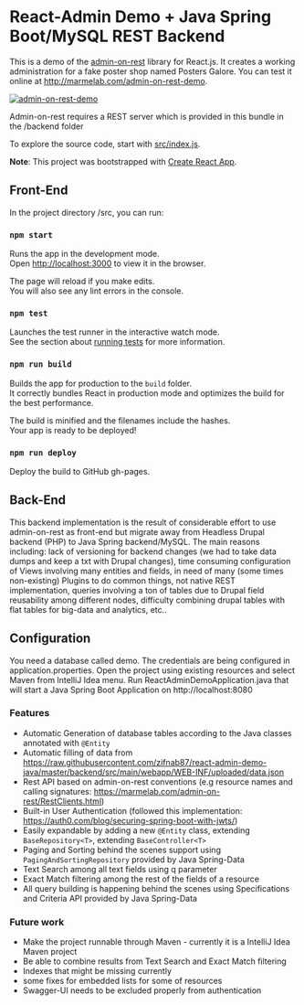 # React-Admin Demo + Java Spring Boot/MySQL REST Backend

This is a demo of the [admin-on-rest](https://github.com/marmelab/admin-on-rest) library for React.js. It creates a working administration for a fake poster shop named Posters Galore. You can test it online at http://marmelab.com/admin-on-rest-demo.

[![admin-on-rest-demo](https://marmelab.com/admin-on-rest/img/admin-on-rest-demo-still.png)](https://vimeo.com/205118063)

Admin-on-rest requires a REST server which is provided in this bundle in the /backend folder

To explore the source code, start with [src/index.js](https://github.com/marmelab/admin-on-rest-demo/blob/master/src/index.js).

**Note**: This project was bootstrapped with [Create React App](https://github.com/facebookincubator/create-react-app).

## Front-End 

In the project directory /src, you can run:

### `npm start`

Runs the app in the development mode.<br>
Open [http://localhost:3000](http://localhost:3000) to view it in the browser.

The page will reload if you make edits.<br>
You will also see any lint errors in the console.

### `npm test`

Launches the test runner in the interactive watch mode.<br>
See the section about [running tests](#running-tests) for more information.

### `npm run build`

Builds the app for production to the `build` folder.<br>
It correctly bundles React in production mode and optimizes the build for the best performance.

The build is minified and the filenames include the hashes.<br>
Your app is ready to be deployed!

### `npm run deploy`

Deploy the build to GitHub gh-pages.

## Back-End

This backend implementation is the result of considerable effort to use admin-on-rest as front-end but migrate away from Headless Drupal backend (PHP) to Java Spring backend/MySQL. The main reasons including: lack of versioning for backend changes (we had to take data dumps and keep a txt with Drupal changes), time consuming configuration of Views involving many entities and fields, in need of many (some times non-existing) Plugins to do common things, not native REST implementation, queries involving a ton of tables due to Drupal field reusability among different nodes, difficulty combining drupal tables with flat tables for big-data and analytics, etc..

## Configuration

You need a database called demo. The credentials are being configured in application.properties. Open the project using existing resources and select Maven from IntelliJ Idea menu. Run ReactAdminDemoApplication.java that will start a Java Spring Boot Application on http://localhost:8080

### Features

- Automatic Generation of database tables according to the Java classes annotated with `@Entity`
- Automatic filling of data from https://raw.githubusercontent.com/zifnab87/react-admin-demo-java/master/backend/src/main/webapp/WEB-INF/uploaded/data.json
- Rest API based on admin-on-rest conventions (e.g resource names and calling signatures: https://marmelab.com/admin-on-rest/RestClients.html)
- Built-in User Authentication (followed this implementation: https://auth0.com/blog/securing-spring-boot-with-jwts/)
- Easily expandable by adding a new `@Entity` class, extending `BaseRepository<T>`, extending `BaseController<T>`
- Paging and Sorting behind the scenes support using `PagingAndSortingRepository` provided by Java Spring-Data
- Text Search among all text fields using q parameter 
- Exact Match filtering among the rest of the fields of a resource
- All query building is happening behind the scenes using Specifications and Criteria API provided by Java Spring-Data

### Future work

- Make the project runnable through Maven - currently it is a IntelliJ Idea Maven project
- Be able to combine results from Text Search and Exact Match filtering
- Indexes that might be missing currently
- some fixes for embedded lists for some of resources
- Swagger-UI needs to be excluded properly from authentication



